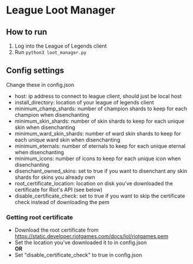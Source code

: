 # League Loot Manager

## How to run

1. Log into the League of Legends client
2. Run `python3 loot_manager.py`

## Config settings
Change these in config.json
  * host: ip address to connect to league client, should just be local host
  * install_directory: location of your league of legends client
  * minimum_champ_shards: number of champion shards to keep for each champion when disenchanting
  * minimum_skin_shards: number of skin shards to keep for each unique skin when disenchanting
  * minimum_ward_skin_shards: number of ward skin shards to keep for each unique ward skin when disenchanting
  * minimum_eternals: number of eternals to keep for each unique eternal when disenchanting
  * minimum_icons: number of icons to keep for each unique icon when disenchanting
  * disenchant_owned_skins: set to true if you want to disenchant any skin shards for skins you already own
  * root_certificate_location: location on disk you've downloaded the certificate for Riot's API (see below)
  * disable_certificate_check: set to true if you want to skip the certificate check instead of downloading the pem

### Getting root certificate
* Download the root certificate from https://static.developer.riotgames.com/docs/lol/riotgames.pem
* Set the location you've downloaded it to in config.json  
**OR**
* Set "disable_certificate_check" to true in config.json
